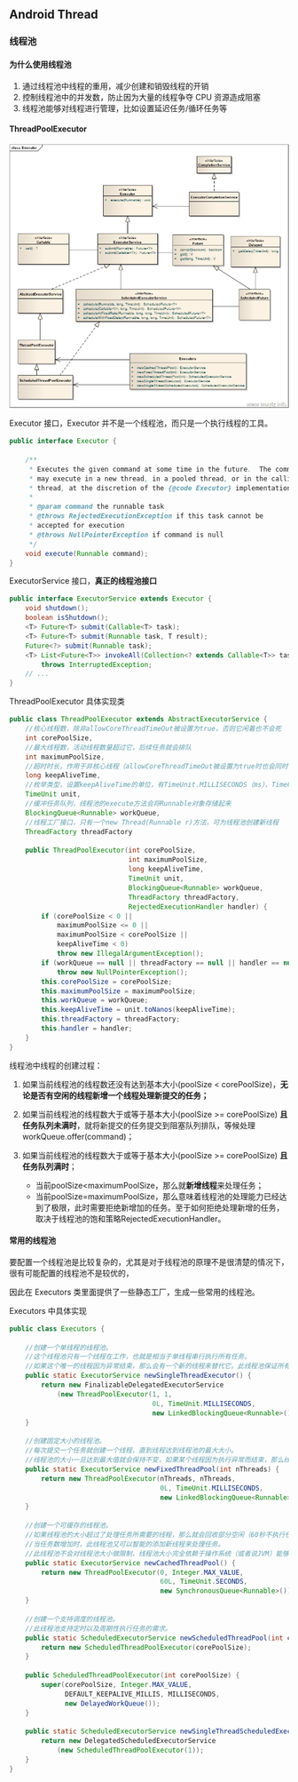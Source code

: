 ## Android Thread

### 线程池

#### 为什么使用线程池

1. 通过线程池中线程的重用，减少创建和销毁线程的开销
2. 控制线程池中的并发数，防止因为大量的线程争夺 CPU 资源造成阻塞
3. 线程池能够对线程进行管理，比如设置延迟任务/循环任务等

#### ThreadPoolExecutor

![img](assets/android-thread/1641655-20200304213852054-1902309270.png)

Executor 接口，Executor 并不是一个线程池，而只是一个执行线程的工具。

```java
public interface Executor {

    /**
     * Executes the given command at some time in the future.  The command
     * may execute in a new thread, in a pooled thread, or in the calling
     * thread, at the discretion of the {@code Executor} implementation.
     *
     * @param command the runnable task
     * @throws RejectedExecutionException if this task cannot be
     * accepted for execution
     * @throws NullPointerException if command is null
     */
    void execute(Runnable command);
}
```

ExecutorService 接口，**真正的线程池接口**

```java
public interface ExecutorService extends Executor {
    void shutdown();
    boolean isShutdown();
    <T> Future<T> submit(Callable<T> task);
    <T> Future<T> submit(Runnable task, T result);
    Future<?> submit(Runnable task);
    <T> List<Future<T>> invokeAll(Collection<? extends Callable<T>> tasks)
        throws InterruptedException;
    // ...
}
```

ThreadPoolExecutor 具体实现类

```java
public class ThreadPoolExecutor extends AbstractExecutorService {
	//核心线程数，除非allowCoreThreadTimeOut被设置为true，否则它闲着也不会死
	int corePoolSize, 
	//最大线程数，活动线程数量超过它，后续任务就会排队                   
	int maximumPoolSize, 
	//超时时长，作用于非核心线程（allowCoreThreadTimeOut被设置为true时也会同时作用于核心线程），闲置超时便被回收           
	long keepAliveTime,                          
	//枚举类型，设置keepAliveTime的单位，有TimeUnit.MILLISECONDS（ms）、TimeUnit. SECONDS（s）等
	TimeUnit unit,
	//缓冲任务队列，线程池的execute方法会将Runnable对象存储起来
	BlockingQueue<Runnable> workQueue,
	//线程工厂接口，只有一个new Thread(Runnable r)方法，可为线程池创建新线程
	ThreadFactory threadFactory
        
    public ThreadPoolExecutor(int corePoolSize,
                              int maximumPoolSize,
                              long keepAliveTime,
                              TimeUnit unit,
                              BlockingQueue<Runnable> workQueue,
                              ThreadFactory threadFactory,
                              RejectedExecutionHandler handler) {
        if (corePoolSize < 0 ||
            maximumPoolSize <= 0 ||
            maximumPoolSize < corePoolSize ||
            keepAliveTime < 0)
            throw new IllegalArgumentException();
        if (workQueue == null || threadFactory == null || handler == null)
            throw new NullPointerException();
        this.corePoolSize = corePoolSize;
        this.maximumPoolSize = maximumPoolSize;
        this.workQueue = workQueue;
        this.keepAliveTime = unit.toNanos(keepAliveTime);
        this.threadFactory = threadFactory;
        this.handler = handler;
    }
}
```

线程池中线程的创建过程：

1. 如果当前线程池的线程数还没有达到基本大小(poolSize < corePoolSize)，**无论是否有空闲的线程新增一个线程处理新提交的任务；**

2. 如果当前线程池的线程数大于或等于基本大小(poolSize >= corePoolSize) **且任务队列未满时**，就将新提交的任务提交到阻塞队列排队，等候处理workQueue.offer(command)；

3. 如果当前线程池的线程数大于或等于基本大小(poolSize >= corePoolSize) **且任务队列满时**；
   - 当前poolSize<maximumPoolSize，那么就**新增线程**来处理任务；
   - 当前poolSize=maximumPoolSize，那么意味着线程池的处理能力已经达到了极限，此时需要拒绝新增加的任务。至于如何拒绝处理新增的任务，取决于线程池的饱和策略RejectedExecutionHandler。

#### 常用的线程池

要配置一个线程池是比较复杂的，尤其是对于线程池的原理不是很清楚的情况下，很有可能配置的线程池不是较优的，

因此在 Executors 类里面提供了一些静态工厂，生成一些常用的线程池。

Executors 中具体实现

```java
public class Executors {
    
    //创建一个单线程的线程池。
    //这个线程池只有一个线程在工作，也就是相当于单线程串行执行所有任务。
    //如果这个唯一的线程因为异常结束，那么会有一个新的线程来替代它。此线程池保证所有任务的执行顺序按照任务的提交顺序执行。
    public static ExecutorService newSingleThreadExecutor() {
        return new FinalizableDelegatedExecutorService
            (new ThreadPoolExecutor(1, 1,
                                    0L, TimeUnit.MILLISECONDS,
                                    new LinkedBlockingQueue<Runnable>()));
    }
    
    //创建固定大小的线程池。
    //每次提交一个任务就创建一个线程，直到线程达到线程池的最大大小。
	//线程池的大小一旦达到最大值就会保持不变，如果某个线程因为执行异常而结束，那么线程池会补充一个新线程。
    public static ExecutorService newFixedThreadPool(int nThreads) {
        return new ThreadPoolExecutor(nThreads, nThreads,
                                      0L, TimeUnit.MILLISECONDS,
                                      new LinkedBlockingQueue<Runnable>());
    }	

    //创建一个可缓存的线程池。
    //如果线程池的大小超过了处理任务所需要的线程，那么就会回收部分空闲（60秒不执行任务）的线程，
	//当任务数增加时，此线程池又可以智能的添加新线程来处理任务。
	//此线程池不会对线程池大小做限制，线程池大小完全依赖于操作系统（或者说JVM）能够创建的最大线程大小。
    public static ExecutorService newCachedThreadPool() {
        return new ThreadPoolExecutor(0, Integer.MAX_VALUE,
                                      60L, TimeUnit.SECONDS,
                                      new SynchronousQueue<Runnable>());
    }
    
    //创建一个支持调度的线程池。
    //此线程池支持定时以及周期性执行任务的需求。
    public static ScheduledExecutorService newScheduledThreadPool(int corePoolSize) {
        return new ScheduledThreadPoolExecutor(corePoolSize);
    }
    
    public ScheduledThreadPoolExecutor(int corePoolSize) {
        super(corePoolSize, Integer.MAX_VALUE,
              DEFAULT_KEEPALIVE_MILLIS, MILLISECONDS,
              new DelayedWorkQueue());
    }
    
    public static ScheduledExecutorService newSingleThreadScheduledExecutor() {
        return new DelegatedScheduledExecutorService
            (new ScheduledThreadPoolExecutor(1));
    }
}
```
